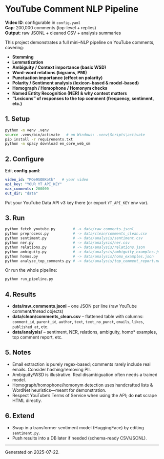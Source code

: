 # YouTube Comment NLP Pipeline

**Video ID**: configurable in `config.yaml`  
**Cap**: 200,000 comments (top-level + replies)  
**Output**: raw JSONL + cleaned CSV + analysis summaries

This project demonstrates a full mini–NLP pipeline on YouTube comments, covering:

- **Stemming**
- **Lemmatization**
- **Ambiguity / Context importance (basic WSD)**
- **Word–word relations (bigrams, PMI)**
- **Punctuation importance (effect on polarity)**
- **Polarity / Sentiment analysis (lexicon-based & model-based)**
- **Homograph / Homophone / Homonym checks**
- **Named Entity Recognition (NER) & why context matters**
- **“Lexicons” of responses to the top comment (frequency, sentiment, etc.)**

## 1. Setup

```bash
python -m venv .venv
source .venv/bin/activate   # on Windows: .venv\Scripts\activate
pip install -r requirements.txt
python -m spacy download en_core_web_sm
```

## 2. Configure

Edit **config.yaml**:

```yaml
video_id: "POe9SOEKotk"   # your video
api_key: "YOUR_YT_API_KEY"
max_comments: 200000
out_dir: "data"
```

Put your YouTube Data API v3 key there (or export `YT_API_KEY` env var).

## 3. Run

```bash
python fetch_youtube.py        # -> data/raw_comments.jsonl
python preprocess.py           # -> data/clean/comments_clean.csv
python sentiment.py            # -> data/analysis/sentiment.csv
python ner.py                  # -> data/analysis/ner.csv
python relations.py            # -> data/analysis/relations.json
python ambiguity.py            # -> data/analysis/ambiguity_examples.json
python homos.py                # -> data/analysis/homo_examples.json
python analyze_top_comments.py # -> data/analysis/top_comment_report.md
```

Or run the whole pipeline:

```bash
python run_pipeline.py
```

## 4. Results

- **data/raw_comments.jsonl** – one JSON per line (raw YouTube comment/thread objects)
- **data/clean/comments_clean.csv** – flattened table with columns: `comment_id`, `parent_id`, `author`, `text`, `text_no_punct`, `emails`, `likes`, `published_at`, etc.
- **data/analysis/** – sentiment, NER, relations, ambiguity, homo* examples, top comment report, etc.

## 5. Notes

- Email extraction is purely regex-based; comments rarely include real emails. Consider hashing/removing PII.
- Ambiguity/WSD is illustrative. Real disambiguation often needs a trained model.
- Homograph/homophone/homonym detection uses handcrafted lists & WordNet heuristics—meant for demonstration.
- Respect YouTube’s Terms of Service when using the API; do **not** scrape HTML directly.

## 6. Extend

- Swap in a transformer sentiment model (HuggingFace) by editing `sentiment.py`.
- Push results into a DB later if needed (schema-ready CSV/JSONL).

---

Generated on 2025-07-22.

